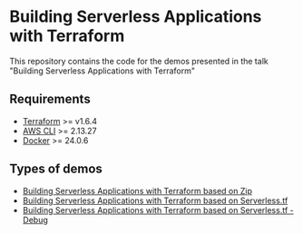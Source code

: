 # Building Serverless Applications with Terraform

This repository contains the code for the demos presented in the talk "Building Serverless Applications with Terraform"

## Requirements

- [Terraform](https://www.terraform.io/downloads.html) >= v1.6.4
- [AWS CLI](https://docs.aws.amazon.com/cli/latest/userguide/installing.html) >= 2.13.27
- [Docker](https://docs.docker.com/install/) >= 24.0.6

## Types of demos

- [Building Serverless Applications with Terraform based on Zip](demo1/README.md)
- [Building Serverless Applications with Terraform based on Serverless.tf](demo2/README.md)
- [Building Serverless Applications with Terraform based on Serverless.tf - Debug](demo3/README.md)
